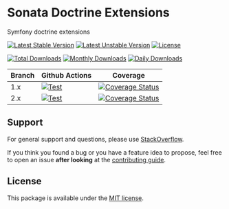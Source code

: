 # Sonata Doctrine Extensions

Symfony doctrine extensions

[![Latest Stable Version](https://poser.pugx.org/sonata-project/doctrine-extensions/v/stable)](https://packagist.org/packages/sonata-project/doctrine-extensions)
[![Latest Unstable Version](https://poser.pugx.org/sonata-project/doctrine-extensions/v/unstable)](https://packagist.org/packages/sonata-project/doctrine-extensions)
[![License](https://poser.pugx.org/sonata-project/doctrine-extensions/license)](https://packagist.org/packages/sonata-project/doctrine-extensions)

[![Total Downloads](https://poser.pugx.org/sonata-project/doctrine-extensions/downloads)](https://packagist.org/packages/sonata-project/doctrine-extensions)
[![Monthly Downloads](https://poser.pugx.org/sonata-project/doctrine-extensions/d/monthly)](https://packagist.org/packages/sonata-project/doctrine-extensions)
[![Daily Downloads](https://poser.pugx.org/sonata-project/doctrine-extensions/d/daily)](https://packagist.org/packages/sonata-project/doctrine-extensions)

Branch | Github Actions | Coverage |
------ | -------------- | -------- |
1.x    | [![Test][test_stable_badge]][test_stable_link]     | [![Coverage Status][coverage_stable_badge]][coverage_stable_link]     |
2.x    | [![Test][test_unstable_badge]][test_unstable_link] | [![Coverage Status][coverage_unstable_badge]][coverage_unstable_link] |

## Support

For general support and questions, please use [StackOverflow](http://stackoverflow.com/questions/tagged/sonata).

If you think you found a bug or you have a feature idea to propose, feel free to open an issue
**after looking** at the [contributing guide](CONTRIBUTING.md).

## License

This package is available under the [MIT license](LICENSE).

[test_stable_badge]: https://github.com/sonata-project/sonata-doctrine-extensions/workflows/Test/badge.svg?branch=1.x
[test_stable_link]: https://github.com/sonata-project/sonata-doctrine-extensions/actions?query=workflow:test+branch:1.x
[test_unstable_badge]: https://github.com/sonata-project/sonata-doctrine-extensions/workflows/Test/badge.svg?branch=2.x
[test_unstable_link]: https://github.com/sonata-project/sonata-doctrine-extensions/actions?query=workflow:test+branch:2.x

[coverage_stable_badge]: https://codecov.io/gh/sonata-project/sonata-doctrine-extensions/branch/1.x/graph/badge.svg
[coverage_stable_link]: https://codecov.io/gh/sonata-project/sonata-doctrine-extensions/branch/1.x
[coverage_unstable_badge]: https://codecov.io/gh/sonata-project/sonata-doctrine-extensions/branch/2.x/graph/badge.svg
[coverage_unstable_link]: https://codecov.io/gh/sonata-project/sonata-doctrine-extensions/branch/2.x
